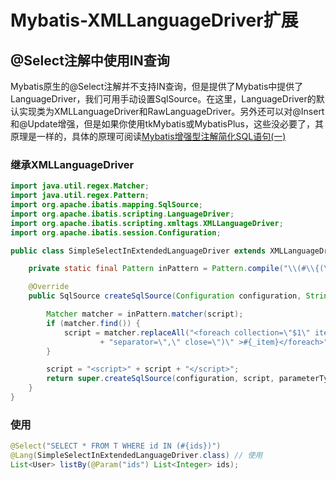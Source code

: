 # Mybatis-XMLLanguageDriver扩展



## @Select注解中使用IN查询

Mybatis原生的@Select注解并不支持IN查询，但是提供了Mybatis中提供了LanguageDriver，我们可用手动设置SqlSource。在这里，LanguageDriver的默认实现类为XMLLanguageDriver和RawLanguageDriver。另外还可以对@Insert和@Update增强，但是如果你使用tkMybatis或MybatisPlus，这些没必要了，其原理是一样的，具体的原理可阅读[Mybatis增强型注解简化SQL语句(一)](https://blog.csdn.net/ExcellentYuXiao/article/details/53262928)

###  

### 继承XMLLanguageDriver

```java
import java.util.regex.Matcher;
import java.util.regex.Pattern;
import org.apache.ibatis.mapping.SqlSource;
import org.apache.ibatis.scripting.LanguageDriver;
import org.apache.ibatis.scripting.xmltags.XMLLanguageDriver;
import org.apache.ibatis.session.Configuration;

public class SimpleSelectInExtendedLanguageDriver extends XMLLanguageDriver implements LanguageDriver {

    private static final Pattern inPattern = Pattern.compile("\\(#\\{(\\w+)\\}\\)");

    @Override
    public SqlSource createSqlSource(Configuration configuration, String script, Class<?> parameterType) {

        Matcher matcher = inPattern.matcher(script);
        if (matcher.find()) {
            script = matcher.replaceAll("<foreach collection=\"$1\" item=\"_item\" open=\"(\" "
                    + "separator=\",\" close=\")\" >#{_item}</foreach>");
        }

        script = "<script>" + script + "</script>";
        return super.createSqlSource(configuration, script, parameterType);
    }
}
```



###  

### 使用

```java
@Select("SELECT * FROM T WHERE id IN (#{ids})")
@Lang(SimpleSelectInExtendedLanguageDriver.class) // 使用
List<User> listBy(@Param("ids") List<Integer> ids);
```

